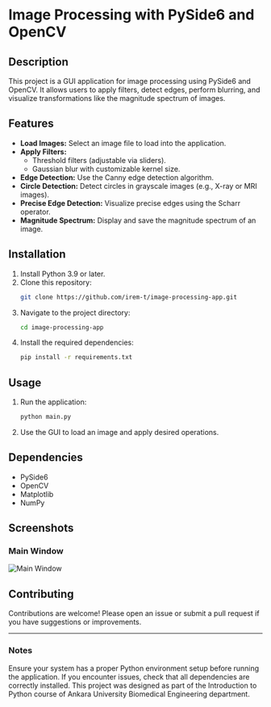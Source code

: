 # Image Processing with PySide6 and OpenCV

## Description
This project is a GUI application for image processing using PySide6 and OpenCV. It allows users to apply filters, detect edges, perform blurring, and visualize transformations like the magnitude spectrum of images.

## Features
- **Load Images:** Select an image file to load into the application.
- **Apply Filters:**
  - Threshold filters (adjustable via sliders).
  - Gaussian blur with customizable kernel size.
- **Edge Detection:** Use the Canny edge detection algorithm.
- **Circle Detection:** Detect circles in grayscale images (e.g., X-ray or MRI images).
- **Precise Edge Detection:** Visualize precise edges using the Scharr operator.
- **Magnitude Spectrum:** Display and save the magnitude spectrum of an image.

## Installation
1. Install Python 3.9 or later.
2. Clone this repository:
   ```bash
   git clone https://github.com/irem-t/image-processing-app.git
   ```
3. Navigate to the project directory:
   ```bash
   cd image-processing-app
   ```
4. Install the required dependencies:
   ```bash
   pip install -r requirements.txt
   ```

## Usage
1. Run the application:
   ```bash
   python main.py
   ```
2. Use the GUI to load an image and apply desired operations.

## Dependencies
- PySide6
- OpenCV
- Matplotlib
- NumPy

## Screenshots

### Main Window
![Main Window](screenshots/sonuc.png)


## Contributing
Contributions are welcome! Please open an issue or submit a pull request if you have suggestions or improvements.


---

### Notes
Ensure your system has a proper Python environment setup before running the application. If you encounter issues, check that all dependencies are correctly installed. This project was designed as part of the Introduction to Python course of Ankara University Biomedical Engineering department.

